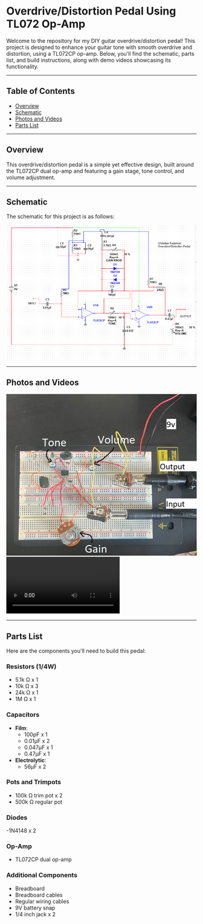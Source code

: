 # Overdrive/Distortion Pedal Using TL072 Op-Amp

Welcome to the repository for my DIY guitar overdrive/distortion pedal! This project is designed to enhance your guitar tone with smooth overdrive and distortion, using a TL072CP op-amp. Below, you'll find the schematic, parts list, and build instructions, along with demo videos showcasing its functionality.


---

## Table of Contents

- [Overview](#overview)
- [Schematic](#schematic)
- [Photos and Videos](#photos-and-videos)
- [Parts List](#parts-list)



---

## Overview

This overdrive/distortion pedal is a simple yet effective design, built around the TL072CP dual op-amp and featuring a gain stage, tone control, and volume adjustment.

---


## Schematic

The schematic for this project is as follows:

![Schematic](images/GuitarPedalSchematic.png)

---


## Photos and Videos

![BuiltCircuit](images/ImplementedGuitarPedal.png)  
![TestVideo](images/GuitarPedalTestVideo.mp4)  

---

## Parts List

Here are the components you'll need to build this pedal:

### Resistors (1/4W)
- 5.1k Ω x 1  
- 10k Ω x 3  
- 24k Ω x 1  
- 1M Ω x 1

### Capacitors
- **Film**:  
  - 100pF x 1 
  - 0.01µF x 2  
  - 0.047µF x 1  
  - 0.47µF x 1  
- **Electrolytic**:  
  - 56µF x 2  

### Pots and Trimpots 
- 100k Ω trim pot x 2  
- 500k Ω regular pot

### Diodes
-1N4148 x 2

### Op-Amp
- TL072CP dual op-amp

### Additional Components
- Breadboard  
- Breadboard cables  
- Regular wiring cables  
- 9V battery snap  
- 1/4 inch jack x 2  









